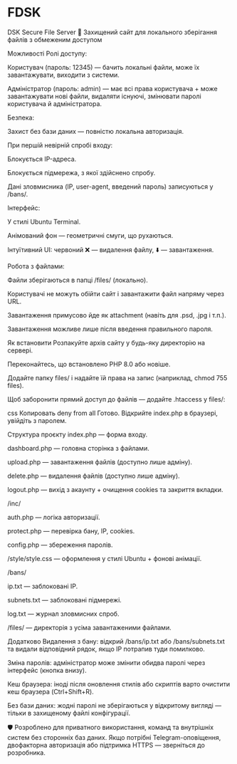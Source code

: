 # FDSK
DSK Secure File Server
🔐 Захищений сайт для локального зберігання файлів з обмеженим доступом

Можливості
Ролі доступу:

Користувач (пароль: 12345) — бачить локальні файли, може їх завантажувати, виходити з системи.

Адміністратор (пароль: admin) — має всі права користувача + може завантажувати нові файли, видаляти існуючі, змінювати паролі користувача й адміністратора.

Безпека:

Захист без бази даних — повністю локальна авторизація.

При першій невірній спробі входу:

Блокується IP-адреса.

Блокується підмережа, з якої здійснено спробу.

Дані зловмисника (IP, user-agent, введений пароль) записуються у /bans/.

Інтерфейс:

У стилі Ubuntu Terminal.

Анімований фон — геометричні смуги, що рухаються.

Інтуїтивний UI: червоний ❌ — видалення файлу, ⬇️ — завантаження.

Робота з файлами:

Файли зберігаються в папці /files/ (локально).

Користувачі не можуть обійти сайт і завантажити файл напряму через URL.

Завантаження примусово йде як attachment (навіть для .psd, .jpg і т.п.).

Завантаження можливе лише після введення правильного пароля.

Як встановити
Розпакуйте архів сайту у будь-яку директорію на сервері.

Переконайтесь, що встановлено PHP 8.0 або новіше.

Додайте папку files/ і надайте їй права на запис (наприклад, chmod 755 files).

Щоб заборонити прямий доступ до файлів — додайте .htaccess у files/:

css
Копировать
deny from all
Готово. Відкрийте index.php в браузері, увійдіть з паролем.

Структура проєкту
index.php — форма входу.

dashboard.php — головна сторінка з файлами.

upload.php — завантаження файлів (доступно лише адміну).

delete.php — видалення файлів (доступно лише адміну).

logout.php — вихід з акаунту + очищення cookies та закриття вкладки.

/inc/

auth.php — логіка авторизації.

protect.php — перевірка бану, IP, cookies.

config.php — збереження паролів.

/style/style.css — оформлення у стилі Ubuntu + фонові анімації.

/bans/

ip.txt — заблоковані IP.

subnets.txt — заблоковані підмережі.

log.txt — журнал зловмисних спроб.

/files/ — директорія з усіма завантаженими файлами.

Додатково
Видалення з бану: відкрий /bans/ip.txt або /bans/subnets.txt та видали відповідний рядок, якщо IP потрапив туди помилково.

Зміна паролів: адміністратор може змінити обидва паролі через інтерфейс (кнопка внизу).

Кеш браузера: іноді після оновлення стилів або скриптів варто очистити кеш браузера (Ctrl+Shift+R).

Без бази даних: жодні паролі не зберігаються у відкритому вигляді — тільки в захищеному файлі конфігурації.

🛡️ Розроблено для приватного використання, команд та внутрішніх систем без сторонніх баз даних. Якщо потрібні Telegram-оповіщення, двофакторна авторизація або підтримка HTTPS — зверніться до розробника.

